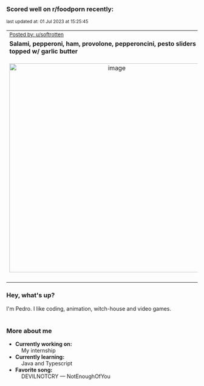 ### Scored well on r/foodporn recently:

<p align="left"><sub>last updated at: 01 Jul 2023 at 15:25:45</sub></p>

|   |
| --- |
| <sub>[Posted by: u/softrotten][source]</sub> |
| **Salami, pepperoni, ham, provolone, pepperoncini, pesto sliders topped w/ garlic butter** | 
|<p align="center"> <img alt="image" src="https://i.redd.it/1q5avmlm5u8b1.png" width="550" /> </p>|
|   |

### Hey, what's up?

I'm Pedro. I like coding, animation, witch-house and video games.<br><br>

### More about me
- **Currently working on:**  
&nbsp;&nbsp;&nbsp;&nbsp;My internship
- **Currently learning:**  
&nbsp;&nbsp;&nbsp;&nbsp;Java and Typescript
- **Favorite song:**  
&nbsp;&nbsp;&nbsp;&nbsp;DEVILNOTCRY — NotEnoughOfYou<br><br>

  



  
  
  
[linkedin]: https://linkedin.com/in/pedro-h-r-gomes-8a487b14a/
[gmail]: mailto:pilique11@gmail.com
[source]: https://reddit.com/r/FoodPorn/comments/14lnfo0/salami_pepperoni_ham_provolone_pepperoncini_pesto/
[redditAPI]: https://www.reddit.com/dev/api/